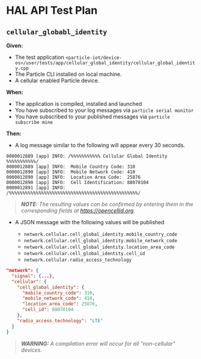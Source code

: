 HAL API Test Plan
===================

`cellular_globabl_identity`
---------------------------

**Given:**

- The test application `<particle-iot/device-os>/user/tests/app/cellular_global_identity/cellular_global_identity.cpp`
- The Particle CLI installed on local machine.
- A cellular enabled Particle device.

**When:**

- The application is compiled, installed and launched
- You have subscribed to your log messages via `particle serial monitor`
- You have subscribed to your published messages via `particle subscribe mine`

**Then:**

- A log message similar to the following will appear every 30 seconds.

```none
0000012889 [app] INFO: /%%%%%%%%%%% Cellular Global Identity %%%%%%%%%%%/
0000012889 [app] INFO:  Mobile Country Code: 310
0000012890 [app] INFO:  Mobile Network Code: 410
0000012890 [app] INFO:  Location Area Code:  25876
0000012890 [app] INFO:  Cell Identification: 88078104
0000012891 [app] INFO: /%%%%%%%%%%%%%%%%%%%%%%%%%%%%%%%%%%%%%%%%%%%%%%%%/
```

> _**NOTE:** The resulting values can be confirmed by entering them in the corresponding fields at https://opencellid.org._

- A JSON message with the following values will be published

  - `network.cellular.cell_global_identity.mobile_country_code`
  - `network.cellular.cell_global_identity.mobile_network_code`
  - `network.cellular.cell_global_identity.location_area_code`
  - `network.cellular.cell_global_identity.cell_id`
  - `network.cellular.radio_access_technology`

```json
"network": {
  "signal": {...},
  "cellular": {
    "cell_global_identity": {
      "mobile_country_code": 310,
      "mobile_network_code": 410,
      "location_area_code": 25876,
      "cell_id": 88078104
    },
    "radio_access_technology": "LTE"
  }
}
```

> _**WARNING:** A compilation error will occur for all "non-cellular" devices._
